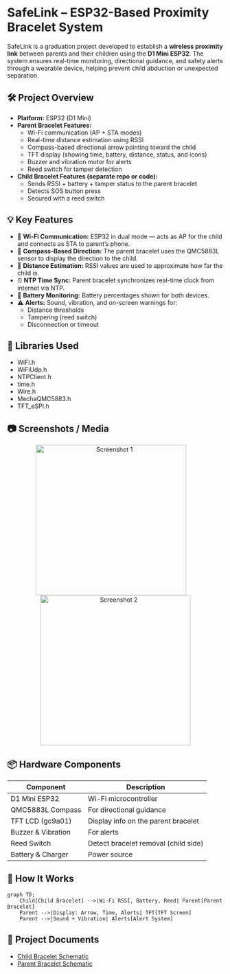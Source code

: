 # SafeLink – ESP32-Based Proximity Bracelet System

SafeLink is a graduation project developed to establish a **wireless proximity link** between parents and their children using the **D1 Mini ESP32**. The system ensures real-time monitoring, directional guidance, and safety alerts through a wearable device, helping prevent child abduction or unexpected separation.

## 🛠️ Project Overview

- **Platform:** ESP32 (D1 Mini)
- **Parent Bracelet Features:**
  - Wi-Fi communication (AP + STA modes)
  - Real-time distance estimation using RSSI
  - Compass-based directional arrow pointing toward the child
  - TFT display (showing time, battery, distance, status, and icons)
  - Buzzer and vibration motor for alerts
  - Reed switch for tamper detection
- **Child Bracelet Features (separate repo or code):**
  - Sends RSSI + battery + tamper status to the parent bracelet
  - Detects SOS button press
  - Secured with a reed switch

## 💡 Key Features

- 📡 **Wi-Fi Communication:** ESP32 in dual mode — acts as AP for the child and connects as STA to parent’s phone.
- 🧭 **Compass-Based Direction:** The parent bracelet uses the QMC5883L sensor to display the direction to the child.
- 📏 **Distance Estimation:** RSSI values are used to approximate how far the child is.
- ⏰ **NTP Time Sync:** Parent bracelet synchronizes real-time clock from internet via NTP.
- 🔋 **Battery Monitoring:** Battery percentages shown for both devices.
- ⚠️ **Alerts:** Sound, vibration, and on-screen warnings for:
  - Distance thresholds
  - Tampering (reed switch)
  - Disconnection or timeout
 
## 🧰 Libraries Used

- WiFi.h
- WiFiUdp.h
- NTPClient.h
- time.h
- Wire.h
- MechaQMC5883.h
- TFT_eSPI.h

## 📷 Screenshots / Media
<div align="center">
  <img src="https://github.com/user-attachments/assets/ad7c615a-64eb-40ef-98b1-5f8ace6e6ffd" width="350" height="350" alt="Screenshot 1" style="margin-right: 20px;" />
  <img src="https://github.com/user-attachments/assets/06812145-f4ab-43a8-8584-94b006f13d7e" width="350" height="350" alt="Screenshot 2" />
</div>

## 📦 Hardware Components

| Component            | Description                          |
|----------------------|--------------------------------------|
| D1 Mini ESP32        | Wi-Fi microcontroller                |
| QMC5883L Compass     | For directional guidance             |
| TFT LCD (gc9a01)     | Display info on the parent bracelet  |
| Buzzer & Vibration   | For alerts                           |
| Reed Switch          | Detect bracelet removal (child side) |
| Battery & Charger    | Power source                         |

## 🧪 How It Works

```mermaid
graph TD;
    Child[Child Bracelet] -->|Wi-Fi RSSI, Battery, Reed| Parent[Parent Bracelet]
    Parent -->|Display: Arrow, Time, Alerts| TFT[TFT Screen]
    Parent -->|Sound + Vibration| Alerts[Alert System]
```
## 📄 Project Documents

- [Child Bracelet Schematic](Child-Bracelet-Schematic.pdf.pdf)
- [Parent Bracelet Schematic](Parent-Bracelet-Schematic.pdf.pdf)
